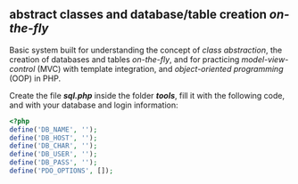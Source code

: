 ## abstract classes and database/table creation _on-the-fly_

Basic system built for understanding the concept of _class abstraction_, the creation of databases and tables _on-the-fly_, and for practicing _model-view-control_ (MVC) with template integration, and _object-oriented programming_ (OOP) in PHP.

Create the file **_sql.php_** inside the folder **_tools_**, fill it with the following code, and with your database and login information:

```php
<?php
define('DB_NAME', '');
define('DB_HOST', '');
define('DB_CHAR', '');
define('DB_USER', '');
define('DB_PASS', '');
define('PDO_OPTIONS', []);
```
